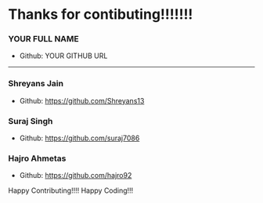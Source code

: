 # Thanks for contibuting!!!!!!!

### YOUR FULL NAME
- Github: YOUR GITHUB URL
***

### Shreyans Jain
- Github: https://github.com/Shreyans13

### Suraj Singh
- Github: https://github.com/suraj7086

### Hajro Ahmetas
- Github: https://github.com/hajro92








Happy Contributing!!!!
Happy Coding!!!
